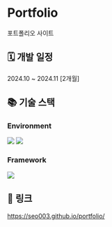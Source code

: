 # Portfolio

포트폴리오 사이트

## 🗓️ 개발 일정
2024.10 ~ 2024.11 [2개월]

## 📚 기술 스택
### Environment
<img src="https://img.shields.io/badge/vscode-0854C1?style=for-the-badge&logo=vscode&logoColor=white"> 
<img src="https://img.shields.io/badge/nodedotjs-5FA04E?style=for-the-badge&logo=nodedotjs&logoColor=white">  

### Framework

<img src="https://img.shields.io/badge/Vue.js-4FC08D?style=for-the-badge&logo=Vue.js&logoColor=white"> 

## 🔗 링크
https://seo003.github.io/portfolio/
